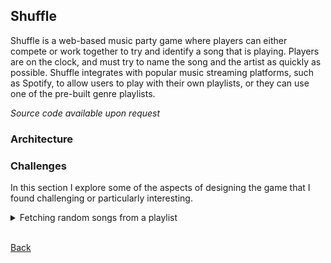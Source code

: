 ## Shuffle
Shuffle is a web-based music party game where players can either compete or work together to try and identify a song that is playing. Players are on the clock, and must try to name the song and the artist as quickly as possible. Shuffle integrates with popular music streaming platforms, such as Spotify, to allow users to play with their own playlists, or they can use one of the pre-built genre playlists.

*Source code available upon request*

### Architecture

### Challenges
In this section I explore some of the aspects of designing the game that I found challenging or particularly interesting.

<details>
<summary>Fetching random songs from a playlist</summary>
<p>

#### Problem
The whole game relies on being able to choose some random songs off of whatever playlist the user selects, and using those songs to play the game. The challenging part is that the songs are returned from the music platform APIs in pages.

When designing the selection algorithm we have a few requirements:
- Pick songs as randomly as possible. Picking from a subset of all songs is not an option.
- Minimize the number of page requests we have to make. Most of the third-party APIs are rate limited, so we really need to make as few requests as possible. That's on top of the fact that minimizing requests is also going to improve performance.
- We can't assume that all the songs on the playlist will fit in memory at the same time. Therefore we need to keep the songs in pages, and only store the pages we need.

#### Solution
Below are the steps of the solution that I designed to meet the above requirements, along with some code samples:
1. We allow the caller to specify the playlist off of which they want to select the songs, and the number of songs they want to retrieve.
2. From the playlist provided by the caller we already have some basic information, such as the total number of songs on the playlist.
3. Lets generate some random numbers to represent the indices of the songs we will eventually fetch.
   ```csharp
        /// <summary>
        /// Generates <paramref name="count"/> number of random integers between <paramref name="min"/> and <paramref name="max"/>.
        /// </summary>
        /// <param name="min">The minimum integer value that can be generated (inclusive).</param>
        /// <param name="max">The maximum integer value that can be generated (exclusive).</param>
        /// <param name="count">The number of integers to generate.</param>
        /// <returns></returns>
        private List<int> generateUniqueRandomIntegers(int min, int max, int count)
        {
            #region Parameter validation
            Require.True(max > min, "Invalid integer range. Max must be greater than min.");
            Require.True(max - min >= count, "Possible range of integer values is less than the number of integers being generated");
            Require.True(count > 0, "Count requested must be at least 1.");
            #endregion

            int numberRange = max - min; // Range of the possible numbers we can generate
            if (numberRange == count)
            {
                // User has requested every possible number in the range
                return Enumerable.Range(min, count).ToList();
            }

            Random rand = new Random();
            HashSet<int> randomIntegers = new HashSet<int>(); // Collection of the random numbers selected

            if (count > (numberRange / 2))
            {
                // User has requested more than half of the possible range.
                // We can invert the operation, and instead generate the numbers to exclude.
                // Start by adding every number in the range to the generated set
                randomIntegers.UnionWith(Enumerable.Range(min, numberRange));

                // Then remove random numbers until only count numbers remain
                int countToRemove = numberRange - count;
                List<int> intsToRemove = generateUniqueRandomIntegers(min, max, countToRemove);

                foreach (int num in intsToRemove)
                {
                    randomIntegers.Remove(num);
                }
            }
            else
            {
                // User has requested less than half of the possible range.
                // Generate random numbers until we reach the correct count.
                while (randomIntegers.Count < count)
                {
                    int randomInt = rand.Next(min, max);

                    // Ignore duplicates
                    if (!randomIntegers.Contains(randomInt))
                    {
                        randomIntegers.Add(randomInt);
                    }
                }
            }

            return randomIntegers.ToList();
        }
   ```

</p>
</details>

\
[Back](README.md)